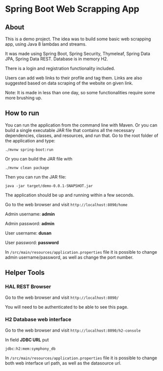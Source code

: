 # Spring Boot Web Scrapping App

## About

This is a demo project. The idea was to build some basic web scrapping app, using Java 8 lambdas and streams.

It was made using Spring Boot, Spring Security, Thymeleaf, Spring Data JPA, Spring Data REST. Database is in memory H2.

There is a login and registration functionality included.

Users can add web links to their profile and tag them. 
Links are also suggested based on data scraping of the website on given link.

Note: It is made in less than one day, so some functionalities require some more brushing up.

## How to run

You can run the application from the command line with Maven. 
Or you can build a single executable JAR file that contains all the necessary dependencies, classes, and resources, and run that.
Go to the root folder of the application and type:
```
./mvnw spring-boot:run
```
Or you can build the JAR file with 
```
./mvnw clean package
``` 
Then you can run the JAR file:
```
java -jar target/demo-0.0.1-SNAPSHOT.jar
```
The application should be up and running within a few seconds.

Go to the web browser and visit `http://localhost:8090/home`

Admin username: **admin**

Admin password: **admin**

User username: **dusan**

User password: **password**

In `/src/main/resources/application.properties` file it is possible to change admin username/password,
as well as change the port number.

## Helper Tools

### HAL REST Browser

Go to the web browser and visit `http://localhost:8090/`

You will need to be authenticated to be able to see this page.

### H2 Database web interface

Go to the web browser and visit `http://localhost:8090/h2-console`

In field **JDBC URL** put 
```
jdbc:h2:mem:symphony_db
```

In `/src/main/resources/application.properties` file it is possible to change both
web interface url path, as well as the datasource url.
